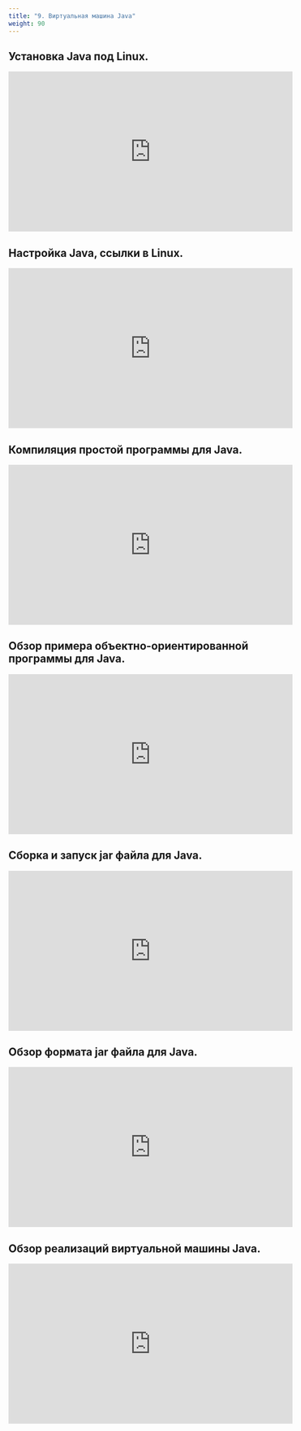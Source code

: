 ```yaml
---
title: "9. Виртуальная машина Java"
weight: 90
---
```


## Установка Java под Linux.

<iframe width="560" height="315" src="https://frontend.vh.yandex.ru/player/vC6AaH0CLZmk?from_block=partner&from=zen&mute=0&autoplay=0&tv=0" allow="autoplay; fullscreen; accelerometer; gyroscope; picture-in-picture; encrypted-media" frameborder="0" scrolling="no" allowfullscreen></iframe>

## Настройка Java, ссылки в Linux.

<iframe width="560" height="315" src="https://frontend.vh.yandex.ru/player/vP-dh8E30S2w?from_block=partner&from=zen&mute=0&autoplay=0&tv=0" allow="autoplay; fullscreen; accelerometer; gyroscope; picture-in-picture; encrypted-media" frameborder="0" scrolling="no" allowfullscreen></iframe>

## Компиляция простой программы для Java.

<iframe width="560" height="315" src="https://frontend.vh.yandex.ru/player/vogt76TUipgg?from_block=partner&from=zen&mute=0&autoplay=0&tv=0" allow="autoplay; fullscreen; accelerometer; gyroscope; picture-in-picture; encrypted-media" frameborder="0" scrolling="no" allowfullscreen></iframe>

## Обзор примера объектно-ориентированной программы для Java.

<iframe width="560" height="315" src="https://frontend.vh.yandex.ru/player/vbskVKYoqwjA?from_block=partner&from=zen&mute=0&autoplay=0&tv=0" allow="autoplay; fullscreen; accelerometer; gyroscope; picture-in-picture; encrypted-media" frameborder="0" scrolling="no" allowfullscreen></iframe>

## Сборка и запуск jar файла для Java.

<iframe width="560" height="315" src="https://frontend.vh.yandex.ru/player/vHzTkiRb8nyU?from_block=partner&from=zen&mute=0&autoplay=0&tv=0" allow="autoplay; fullscreen; accelerometer; gyroscope; picture-in-picture; encrypted-media" frameborder="0" scrolling="no" allowfullscreen></iframe>

## Обзор формата jar файла для Java.

<iframe width="560" height="315" src="https://frontend.vh.yandex.ru/player/vPi-3PFm3oy4?from_block=partner&from=zen&mute=0&autoplay=0&tv=0" allow="autoplay; fullscreen; accelerometer; gyroscope; picture-in-picture; encrypted-media" frameborder="0" scrolling="no" allowfullscreen></iframe>

## Обзор реализаций виртуальной машины Java.

<iframe width="560" height="315" src="https://frontend.vh.yandex.ru/player/vWZRekRrOGG8?from_block=partner&from=zen&mute=0&autoplay=0&tv=0" allow="autoplay; fullscreen; accelerometer; gyroscope; picture-in-picture; encrypted-media" frameborder="0" scrolling="no" allowfullscreen></iframe>



